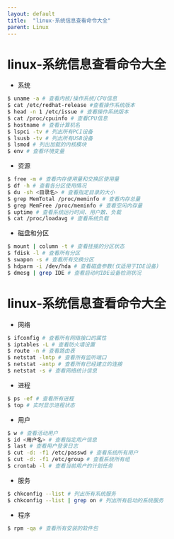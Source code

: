 ```yaml
---
layout: default
title:  "linux-系统信息查看命令大全"
parent: Linux
---
```


# linux-系统信息查看命令大全

- 系统
```bash
$ uname -a # 查看内核/操作系统/CPU信息
$ cat /etc/redhat-release #查看操作系统版本
$ head -n 1 /etc/issue # 查看操作系统版本
$ cat /proc/cpuinfo # 查看CPU信息
$ hostname # 查看计算机名
$ lspci -tv # 列出所有PCI设备
$ lsusb -tv # 列出所有USB设备
$ lsmod # 列出加载的内核模块
$ env # 查看环境变量
```

- 资源
```bash
$ free -m # 查看内存使用量和交换区使用量
$ df -h # 查看各分区使用情况
$ du -sh <目录名> # 查看指定目录的大小
$ grep MemTotal /proc/meminfo # 查看内存总量
$ grep MemFree /proc/meminfo # 查看空闲内存量
$ uptime # 查看系统运行时间、用户数、负载
$ cat /proc/loadavg # 查看系统负载
```

- 磁盘和分区
```bash
$ mount | column -t # 查看挂接的分区状态
$ fdisk -l # 查看所有分区
$ swapon -s # 查看所有交换分区
$ hdparm -i /dev/hda # 查看磁盘参数(仅适用于IDE设备)
$ dmesg | grep IDE # 查看启动时IDE设备检测状况
```

# linux-系统信息查看命令大全
- 网络
```bash
$ ifconfig # 查看所有网络接口的属性
$ iptables -L # 查看防火墙设置
$ route -n # 查看路由表
$ netstat -lntp # 查看所有监听端口
$ netstat -antp # 查看所有已经建立的连接
$ netstat -s # 查看网络统计信息
```

- 进程
```bash
$ ps -ef # 查看所有进程
$ top # 实时显示进程状态
```

- 用户
```bash
$ w # 查看活动用户
$ id <用户名> # 查看指定用户信息
$ last # 查看用户登录日志
$ cut -d: -f1 /etc/passwd # 查看系统所有用户
$ cut -d: -f1 /etc/group # 查看系统所有组
$ crontab -l # 查看当前用户的计划任务
```

- 服务
```bash
$ chkconfig --list # 列出所有系统服务
$ chkconfig --list | grep on # 列出所有启动的系统服务
```

- 程序
```bash
$ rpm -qa # 查看所有安装的软件包
```


<div id="gitalk-container"></div>
<link rel="stylesheet" href="https://unpkg.com/gitalk/dist/gitalk.css">
<script src="https://unpkg.com/gitalk/dist/gitalk.min.js"></script>
<script src="/assets/js/md5.min.js"></script>
<script type="text/javascript">
const gitalk = new Gitalk({
  clientID: 'c8000586a21c80291476',
  clientSecret: '043d2b75bd32c8d03f65d088bbd475c563a287f4',
  repo: 'imoowi.github.io',
  owner: 'imoowi',
  admin: ['imoowi'],
  distractionFreeMode: false,
  id: md5(location.href)
});
gitalk.render('gitalk-container')
</script>